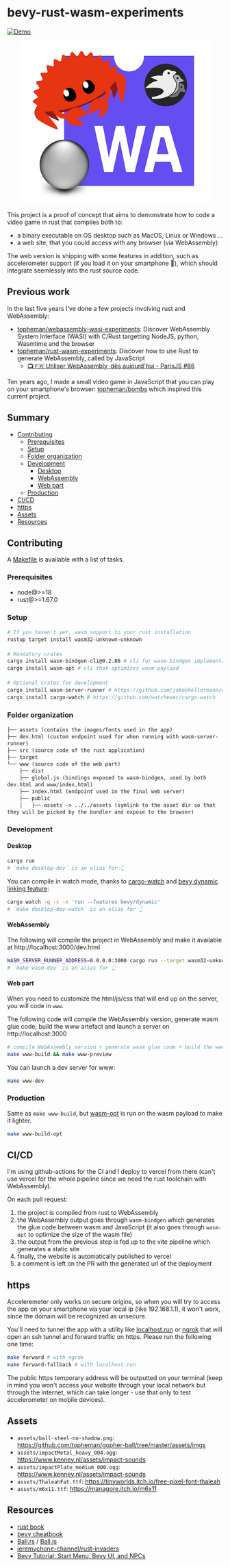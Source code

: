 # bevy-rust-wasm-experiments

[![Demo](https://img.shields.io/badge/demo-online-blue.svg)](https://bevy-rust-wasm-experiments.vercel.app/)

<p style="text-align:center;"><a href="https://bevy-rust-wasm-experiments.vercel.app/"><img src="www/public/bevy-rust-wasm-experiments-logo-445x380.png" /></a></p>

This project is a proof of concept that aims to demonstrate how to code a video game in rust that compiles both to:

- a binary executable on OS desktop such as MacOS, Linux or Windows ...
- a web site, that you could access with any browser (via WebAssembly)

The web version is shipping with some features in addition, such as accelerometer support (if you load it on your smartphone 📱), which should integrate seemlessly into the rust source code.

## Previous work

In the last five years I've done a few projects involving rust and WebAssembly:

- [topheman/webassembly-wasi-experiments](https://github.com/topheman/webassembly-wasi-experiments): Discover WebAssembly System Interface (WASI) with C/Rust targetting NodeJS, python, Wasmtime and the browser
- [topheman/rust-wasm-experiments](https://github.com/topheman/rust-wasm-experiments): Discover how to use Rust to generate WebAssembly, called by JavaScript
  - [📺🇫🇷 Utiliser WebAssembly, dès aujourd'hui - ParisJS #86](https://www.youtube.com/watch?v=F3wOfWIFzVc&list=PLWhFHBFsRtquZ6hVXVjXmJ-l51ZXuSBtb)

Ten years ago, I made a small video game in JavaScript that you can play on your smartphone's browser: [topheman/bombs](https://topheman.github.io/bombs/) which inspired this current project.

## Summary

- [Contributing](#contributing)
  - [Prerequisites](#prerequisites)
  - [Setup](#setup)
  - [Folder organization](#folder-organization)
  - [Development](#development)
    - [Desktop](#desktop)
    - [WebAssembly](#webassembly)
    - [Web part](#web-part)
  - [Production](#production)
- [CI/CD](#cicd)
- [https](#https)
- [Assets](#assets)
- [Resources](#resources)

## Contributing

A [Makefile](Makefile) is available with a list of tasks.

### Prerequisites

- node@>=18
- rust@>=1.67.0

### Setup

```sh
# If you haven't yet, wasm support to your rust installation
rustup target install wasm32-unknown-unknown

# Mandatory crates
cargo install wasm-bindgen-cli@0.2.86 # cli for wasm-bindgen implementation shipped in Cargo.toml
cargo install wasm-opt # cli that optimizes wasm payload

# Optional crates for development
cargo install wasm-server-runner # https://github.com/jakobhellermann/wasm-server-runner
cargo install cargo-watch # https://github.com/watchexec/cargo-watch
```

### Folder organization

```
├── assets (contains the images/fonts used in the app)
├── dev.html (custom endpoint used for when running with wasm-server-runner)
├── src (source code of the rust application)
├── target
└── www (source code of the web part)
    ├── dist
    ├── global.js (bindings exposed to wasm-bindgen, used by both dev.html and www/index.html)
    ├── index.html (endpoint used in the final web server)
    ├── public
    │   ├── assets -> ../../assets (symlink to the asset dir so that they will be picked by the bundler and expose to the browser)
```

### Development

#### Desktop

```sh
cargo run
# `make desktop-dev` is an alias for 👆
```

You can compile in watch mode, thanks to [cargo-watch](https://github.com/watchexec/cargo-watch) and [bevy dynamic linking feature](https://bevy-cheatbook.github.io/setup/bevy-config.html#dynamic-linking):

```sh
cargo watch -q -c -x 'run --features bevy/dynamic'
# `make desktop-dev-watch` is an alias for 👆
```

#### WebAssembly

The following will compile the project in WebAssembly and make it available at http://localhost:3000/dev.html

```sh
WASM_SERVER_RUNNER_ADDRESS=0.0.0.0:3000 cargo run --target wasm32-unknown-unknown
# `make wasm-dev` is an alias for 👆
```

#### Web part

When you need to customize the html/js/css that will end up on the server, you will code in `www`.

The following code will compile the WebAssembly version, generate wasm glue code, build the www artefact and launch a server on http://localhost:3000

```sh
# compile WebAssembly version + generate wasm glue code + build the www artefact + launch a server
make www-build && make www-preview
```

You can launch a dev server for www:

```sh
make www-dev
```

### Production

Same as `make www-build`, but [wasm-opt](https://lib.rs/crates/wasm-opt) is run on the wasm payload to make it lighter.

```sh
make www-build-opt
```

## CI/CD

I'm using github-actions for the CI and I deploy to vercel from there (can't use vercel for the whole pipeline since we need the rust toolchain with WebAssembly).

On each pull request:

1. the project is compiled from rust to WebAssembly
2. the WebAssembly output goes through `wasm-bindgen` which generates the glue code between wasm and JavaScript (it also goes through `wasm-opt` to optimize the size of the wasm file)
2. the output from the previous step is fed up to the vite pipeline which generates a static site
4. finally, the website is automatically published to vercel
5. a comment is left on the PR with the generated url of the deployment

## https

Acceleremeter only works on secure origins, so when you will try to access the app on your smartphone via your local ip (like 192.168.1.1), it won't work, since the domain will be recognized as unsecure.

You'll need to tunnel the app with a utility like [localhost.run](https://localhost.run/) or [ngrok](https://ngrok.com) that will open an ssh tunnel and forward traffic on https. Please run the following one time:

```sh
make forward # with ngrok
make forward-fallback # with localhost.run
```

The public https temporary address will be outputted on your terminal (keep in mind you won't access your website through your local network but through the internet, which can take longer - use that only to test accelerometer on mobile devices).

## Assets

- `assets/ball-steel-no-shadow.png`: https://github.com/topheman/gopher-ball/tree/master/assets/imgs
- `assets/impactMetal_heavy_004.ogg`: https://www.kenney.nl/assets/impact-sounds
- `assets/impactPlate_medium_000.ogg`: https://www.kenney.nl/assets/impact-sounds
- `assets/ThaleahFat.ttf`: https://tinyworlds.itch.io/free-pixel-font-thaleah
- `assets/m6x11.ttf`: https://managore.itch.io/m6x11

## Resources

- [rust book](https://doc.rust-lang.org/stable/book/)
- [bevy cheatbook](https://bevy-cheatbook.github.io)
- [Ball.rs](https://github.com/topheman/rust-wasm-experiments/blob/master/crate/src/ball.rs) / [Ball.js](https://github.com/topheman/Ball.js)
- [jeremychone-channel/rust-invaders](https://github.com/jeremychone-channel/rust-invaders)
- [Bevy Tutorial: Start Menu, Bevy UI, and NPCs](https://www.youtube.com/watch?v=qbeu0Mw1HLY&list=PLT_D88-MTFOOh_S9YifHfo6KETvEmRmYh&index=7)
